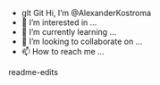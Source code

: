 - glt
Git
 Hi, I’m @AlexanderKostroma
- 👀 I’m interested in ...
- 🌱 I’m currently learning ...
- 💞️ I’m looking to collaborate on ...
- 📫 How to reach me ...

<!---
AlexanderKostroma/AlexanderKostroma is a ✨ special ✨ repository because its `README.md` (this file) appears on your GitHub profile.
You can click the Preview link to take a look at your changes.
--->
readme-edits
